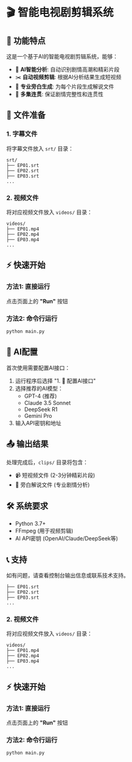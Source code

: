 # 🎬 智能电视剧剪辑系统

## 🚀 功能特点

这是一个基于AI的智能电视剧剪辑系统，能够：

- 🤖 **AI智能分析**: 自动识别剧情高潮和精彩片段
- ✂️ **自动视频剪辑**: 根据AI分析结果生成短视频
- 📝 **专业旁白生成**: 为每个片段生成解说文件
- 🎯 **多集连贯**: 保证剧情完整性和连贯性

## 📁 文件准备

### 1. 字幕文件
将字幕文件放入 `srt/` 目录：
```
srt/
├── EP01.srt
├── EP02.srt
├── EP03.srt
...
```

### 2. 视频文件
将对应视频文件放入 `videos/` 目录：
```
videos/
├── EP01.mp4
├── EP02.mp4
├── EP03.mp4
...
```

## ⚡ 快速开始

### 方法1: 直接运行
点击页面上的 **"Run"** 按钮

### 方法2: 命令行运行
```bash
python main.py
```

## 🤖 AI配置

首次使用需要配置AI接口：

1. 运行程序后选择 "1. 🤖 配置AI接口"
2. 选择推荐的AI模型：
   - GPT-4 (推荐)
   - Claude 3.5 Sonnet
   - DeepSeek R1
   - Gemini Pro
3. 输入API密钥和地址

## 📤 输出结果

处理完成后，`clips/` 目录将包含：

- 📹 短视频文件 (2-3分钟精彩片段)
- 📜 旁白解说文件 (专业剧情分析)

## 🛠️ 系统要求

- Python 3.7+
- FFmpeg (用于视频剪辑)
- AI API密钥 (OpenAI/Claude/DeepSeek等)

## 📞 支持

如有问题，请查看控制台输出信息或联系技术支持。
```srt/
├── EP01.srt
├── EP02.srt
├── EP03.srt
...
```

### 2. 视频文件
将对应视频文件放入 `videos/` 目录：
```
videos/
├── EP01.mp4
├── EP02.mp4
├── EP03.mp4
...
```

## ⚡ 快速开始

### 方法1: 直接运行
点击页面上的 **"Run"** 按钮

### 方法2: 命令行运行
```bash
python main.py